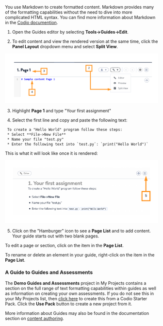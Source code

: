 You use Markdown to create formatted content. Markdown provides many of the formatting capabilities without the need to dive into more complicated HTML syntax. You can find more information about Markdown in the [Codio documention](https://codio.com/docs/content/authoring/page-edit/edit/).

1. Open the Guides editor by selecting 
**Tools->Guides->Edit**.

2. To edit content and view the rendered version at the same time, click the **Panel Layout** dropdown menu and select **Split View**.

![.guides/img/pageOne](.guides/img/pageOne.png)




3. Highlight **Page 1** and type "Your first assignment"

4. Select the first line and copy and paste the following text:

```
 To create a "Hello World" program follow these steps:
 * Select **File->New File**
 * Name your file "test.py"
 * Enter the following text into `test.py`: `print("Hello World")`
```


This is what it will look like once it is rendered:

![.guides/img/renderedAssignment](.guides/img/renderedAssignment.png)


5. Click on the "Hamburger" icon to see a **Page List** and to add content. Your guide starts out with two blank pages. 


To edit a page or section, click on the item in the **Page List**.

To rename or delete an element in your guide, right-click on the item in the **Page List**.

### A Guide to Guides and Assessments
The **Demo Guides and Assessments** project in My Projects contains a section on the full range of text formatting capabilities within guides as well as information on creating your own assessments. If you do not see this in your My Projects list, then [click here](https://codio.com/home/starter-packs/cc68d38b-b0ea-4825-9814-46a3594c2b11/) to create this from a Codio Starter Pack. Click the **Use Pack** button to create a new project from it.

More information about Guides may also be found in the documentation section on [content authoring](https://codio.com/docs/content/authoring/).

